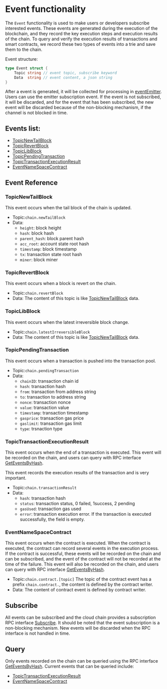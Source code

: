 # Event functionality

The `Event` functionality is used to make users or developers subscribe interested events. These events are generated during the execution of the blockchain, and they record the key execution steps and execution results of the chain. To query and verify the execution results of transactions and smart contracts, we record these two types of events into a trie and save them to the chain.

Event structure:

```go
type Event struct {
    Topic string // event topic, subscribe keyword
    Data  string // event content, a json string
}
```

After a event is generated, it will be collected for processing in [eventEmitter](https://github.com/nebulasio/go-nebulas/blob/master/core/event.go). Users can use the emitter subscription event. If the event is not subscribed, it will be discarded, and for the event that has been subscribed, the new event will be discarded because of the non-blocking mechanism, if the channel is not blocked in time.

## Events list:

* [TopicNewTailBlock](#topicnewtailblock)
* [TopicRevertBlock](#topicrevertblock)
* [TopicLibBlock](#topiclibblock)
* [TopicPendingTransaction](#topicpendingtransaction)
* [TopicTransactionExecutionResult](#topictransactionexecutionresult)
* [EventNameSpaceContract](#eventnamespacecontract)

## Event Reference

### TopicNewTailBlock

This event occurs when the tail block of the chain is updated.

* Topic:`chain.newTailBlock`
* Data:
  * `height`: block height
  * `hash`: block hash
  * `parent_hash`: block parent hash
  * `acc_root`: account state root hash
  * `timestamp`: block timestamp
  * `tx`: transaction state root hash
  * `miner`: block miner

### TopicRevertBlock

This event occurs when a block is revert on the chain.

* Topic:`chain.revertBlock`
* Data: The content of this topic is like [TopicNewTailBlock](#topicnewtailblock) data.

### TopicLibBlock

This event occurs when the latest irreversible block change.

* Topic:`chain.latestIrreversibleBlock`
* Data: The content of this topic is like [TopicNewTailBlock](#topicnewtailblock) data.

### TopicPendingTransaction

This event occurs when a transaction is pushed into the transaction pool.

* Topic:`chain.pendingTransaction`
* Data:
  * `chainID`: transaction chain id
  * `hash`: transaction hash
  * `from`: transaction from address string
  * `to`: transaction to address string
  * `nonce`: transaction nonce
  * `value`: transaction value
  * `timestamp`: transaction timestamp
  * `gasprice`: transaction gas price
  * `gaslimit`: transaction gas limit
  * `type`: trsnaction type

### TopicTransactionExecutionResult

This event occurs when the end of a transaction is executed. This event will be recorded on the chain, and users can query with RPC interface [GetEventsByHash](../dapp-development/rpc/README.html#geteventsbyhash).

This event records the execution results of the transaction and is very important.

* Topic:`chain.transactionResult`
* Data:
  * `hash`: transaction hash
  * `status`: transaction status, 0 failed, 1success, 2 pending
  * `gasUsed`: transaction gas used
  * `error`: transaction execution error. If the transaction is executed successfully, the field is empty.

### EventNameSpaceContract

This event occurs when the contract is executed. When the contract is executed, the contract can record several events in the execution process. If the contract is successful, these events will be recorded on the chain and can be subscribed, and the event of the contract will not be recorded at the time of the failure. This event will also be recorded on the chain, and users can query with RPC interface [GetEventsByHash](../dapp-development/rpc/README.html#geteventsbyhash).

* Topic:`chain.contract.[topic]` The topic of the contract event has a prefix `chain.contract.`, the content is defined by the contract writer.
* Data: The content of contract event is defined by contract writer.

## Subscribe

All events can be subscribed and the cloud chain provides a subscription RPC interface [Subscribe](../dapp-development/rpc/README.html#subscribe). It should be noted that the event subscription is a non-blocking mechanism. New events will be discarded when the RPC interface is not handled in time.

## Query

Only events recorded on the chain can be queried using the RPC interface [GetEventsByHash](../dapp-development/rpc/README.html#geteventsbyhash). Current events that can be queried include:

* [TopicTransactionExecutionResult](#topictransactionexecutionresult)
* [EventNameSpaceContract](#eventnamespacecontract)

